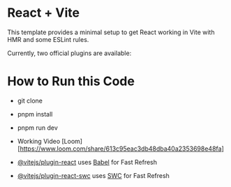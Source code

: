 # React + Vite

This template provides a minimal setup to get React working in Vite with HMR and some ESLint rules.

Currently, two official plugins are available:

# How to Run this Code 
- git clone
- pnpm install
- pnpm run dev



- Working Video [Loom] [https://www.loom.com/share/613c95eac3db48dba40a2353698e48fa]

- [@vitejs/plugin-react](https://github.com/vitejs/vite-plugin-react/blob/main/packages/plugin-react/README.md) uses [Babel](https://babeljs.io/) for Fast Refresh
- [@vitejs/plugin-react-swc](https://github.com/vitejs/vite-plugin-react-swc) uses [SWC](https://swc.rs/) for Fast Refresh
